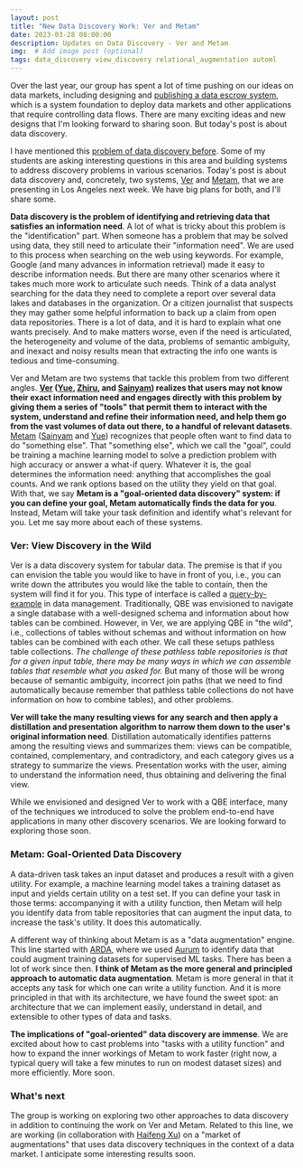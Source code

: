 ```yaml
---
layout: post
title: "New Data Discovery Work: Ver and Metam"
date: 2023-03-28 08:00:00
description: Updates on Data Discovery - Ver and Metam
img:  # Add image post (optional)
tags: data_discovery view_discovery relational_augmentation automl
---
```


Over the last year, our group has spent a lot of time pushing on our ideas on data markets, including designing and [publishing a data escrow system](https://www.vldb.org/pvldb/vol15/p3172-xia.pdf), which is a system foundation to deploy data markets and other applications that require controlling data flows. There are many exciting ideas and new designs that I'm looking forward to sharing soon. But today's post is about data discovery.

I have mentioned this [problem of data discovery before](http://raulcastrofernandez.com/value-of-data-workshop-and-sigmod-updates/). Some of my students are asking interesting questions in this area and building systems to address discovery problems in various scenarios. Today's post is about data discovery and, concretely, two systems, [Ver](http://raulcastrofernandez.com/papers/ver.pdf) and [Metam](http://raulcastrofernandez.com/papers/metam.pdf), that we are presenting in Los Angeles next week. We have big plans for both, and I'll share some.

**Data discovery is the problem of identifying and retrieving data that satisfies an information need**. A lot of what is tricky about this problem is the "identification" part. When someone has a problem that may be solved using data, they still need to articulate their "information need". We are used to this process when searching on the web using keywords. For example, Google (and many advances in information retrieval) made it easy to describe information needs. But there are many other scenarios where it takes much more work to articulate such needs. Think of a data analyst searching for the data they need to complete a report over several data lakes and databases in the organization. Or a citizen journalist that suspects they may gather some helpful information to back up a claim from open data repositories. There is a lot of data, and it is hard to explain what one wants precisely. And to make matters worse, even if the need is articulated, the heterogeneity and volume of the data, problems of semantic ambiguity, and inexact and noisy results mean that extracting the info one wants is tedious and time-consuming.

Ver and Metam are two systems that tackle this problem from two different angles. **[Ver](http://raulcastrofernandez.com/papers/ver.pdf) ([Yue](https://yuegong.netlify.app), [Zhiru](https://zhiru.netlify.app), and [Sainyam](https://sainyamgalhotra.com)) realizes that users may not know their exact information need and engages directly with this problem by giving them a series of "tools" that permit them to interact with the system, understand and refine their information need, and help them go from the vast volumes of data out there, to a handful of relevant datasets**. [Metam](http://raulcastrofernandez.com/papers/metam.pdf) ([Sainyam](https://sainyamgalhotra.com) and [Yue](https://yuegong.netlify.app)) recognizes that people often want to find data to do "something else". That "something else", which we call the "goal", could be training a machine learning model to solve a prediction problem with high accuracy or answer a what-if query. Whatever it is, the goal determines the information need: anything that accomplishes the goal counts. And we rank options based on the utility they yield on that goal. With that, we say **Metam is a "goal-oriented data discovery" system: if you can define your goal, Metam automatically finds the data for you**. Instead, Metam will take your task definition and identify what's relevant for you. Let me say more about each of these systems.

### Ver: View Discovery in the Wild

Ver is a data discovery system for tabular data. The premise is that if you can envision the table you would like to have in front of you, i.e., you can write down the attributes you would like the table to contain, then the system will find it for you. This type of interface is called a [query-by-example](https://dl.acm.org/doi/pdf/10.1145/1499949.1500034) in data management. Traditionally, QBE was envisioned to navigate a single database with a well-designed schema and information about how tables can be combined. However, in Ver, we are applying QBE in "the wild", i.e., collections of tables without schemas and without information on how tables can be combined with each other. We call these setups pathless table collections. *The challenge of these pathless table repositories is that for a given input table, there may be many ways in which we can assemble tables that resemble what you asked for.* But many of those will be wrong because of semantic ambiguity, incorrect join paths (that we need to find automatically because remember that pathless table collections do not have information on how to combine tables), and other problems. 

**Ver will take the many resulting views for any search and then apply a distillation and presentation algorithm to narrow them down to the user's original information need**. Distillation automatically identifies patterns among the resulting views and summarizes them: views can be compatible, contained, complementary, and contradictory, and each category gives us a strategy to summarize the views. Presentation works with the user, aiming to understand the information need, thus obtaining and delivering the final view.

While we envisioned and designed Ver to work with a QBE interface, many of the techniques we introduced to solve the problem end-to-end have applications in many other discovery scenarios. We are looking forward to exploring those soon.

### Metam: Goal-Oriented Data Discovery

A data-driven task takes an input dataset and produces a result with a given utility. For example, a machine learning model takes a training dataset as input and yields certain utility on a test set. If you can define your task in those terms: accompanying it with a utility function, then Metam will help you identify data from table repositories that can augment the input data, to increase the task's utility. It does this automatically.

A different way of thinking about Metam is as a "data augmentation" engine. This line started with [ARDA](https://arxiv.org/abs/2003.09758), where we used [Aurum](http://raulcastrofernandez.com/papers/icde18-aurum.pdf) to identify data that could augment training datasets for supervised ML tasks. There has been a lot of work since then. **I think of Metam as the more general and principled approach to automatic data augmentation**. Metam is more general in that it accepts any task for which one can write a utility function. And it is more principled in that with its architecture, we have found the sweet spot: an architecture that we can implement easily, understand in detail, and extensible to other types of data and tasks.

**The implications of "goal-oriented" data discovery are immense**. We are excited about how to cast problems into "tasks with a utility function" and how to expand the inner workings of Metam to work faster (right now, a typical query will take a few minutes to run on modest dataset sizes) and more efficiently. More soon.

### What's next

The group is working on exploring two other approaches to data discovery in addition to continuing the work on Ver and Metam. Related to this line, we are working (in collaboration with [Haifeng Xu](https://www.haifeng-xu.com)) on a "market of augmentations" that uses data discovery techniques in the context of a data market. I anticipate some interesting results soon.
